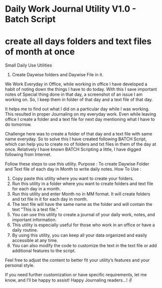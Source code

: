 # Daily Work Journal Utility V1.0 - Batch Script
# create all days folders and text files of month at once
Small Daily Use Utilities 
1. Create Daywise folders and Daywise File in it.

We Work Everyday in Office, while working in office I have developed a habit of noting down the things I have to do today.
With this I save important notes of Special thing done in that day, a screenshot of an issue I am working on.
So, I keep them in folder of that day and a text file of that day. 

It helps me to find out what I did on a particular day while I was working. This resulted in proper Journaling on my everyday work. 
Even while leaving office I create a folder and a text file for next day mentioning what I have to do tomorrow.

Challenge here was to create a folder of that day and a text file with same name everyday.
So to solve this I have created following BATCH Script, which can help you to create no of folders and txt files in them of the day at once.
Relatively I have known BATCH Scripting a little, I have digged following from Internet.

Follow these steps to use this utility.
Purpose    : To create Daywise Folder and Text file of each day in Month to write daily notes.
How To Use : 
1. Copy paste this utility where you want to create your folders.
2. Run this utility in a folder where you want to create folders and text file for each day in a month.
3. Run this utility and enter Month no in MM format. It will create folders and txt file in it for each day in month.
4. The text file will have the same name as the folder and will contain the text "This is a test file."
5. You can use this utility to create a journal of your daily work, notes, and important information.
6. This utility is especially useful for those who work in an office or have a daily routine.
7. By using this utility, you can keep all your data organized and easily accessible at any time.
8. You can also modify the code to customize the text in the text file or add additional features to the script.

Feel free to adjust the content to better fit your utility’s features and your personal style. 

If you need further customization or have specific requirements, let me know, and I’ll be happy to assist!
Happy Journaling readers...! ✌
